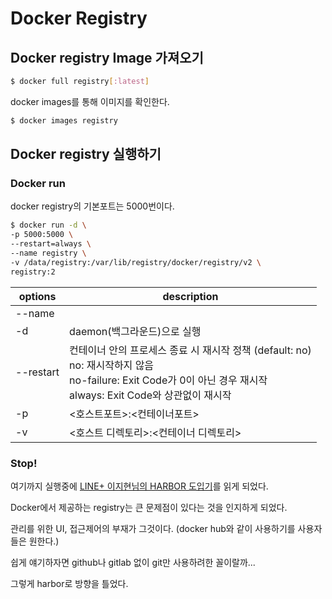# Docker Registry

## Docker registry Image 가져오기

```bash
$ docker full registry[:latest]
```

docker images를 통해 이미지를 확인한다.

```bash
$ docker images registry
```

## Docker registry 실행하기

### Docker run

docker registry의 기본포트는 5000번이다.

```bash
$ docker run -d \
-p 5000:5000 \
--restart=always \
--name registry \
-v /data/registry:/var/lib/registry/docker/registry/v2 \
registry:2
```

| options   | description                                                  |
| --------- | ------------------------------------------------------------ |
| --name    |                                                              |
| -d        | daemon(백그라운드)으로 실행                                  |
| --restart | 컨테이너 안의 프로세스 종료 시 재시작 정책 (default: no)<br />no: 재시작하지 않음<br />no-failure: Exit Code가 0이 아닌 경우 재시작<br />always: Exit Code와 상관없이 재시작 |
| -p        | <호스트포트>:<컨테이너포트>                                  |
| -v        | <호스트 디렉토리>:<컨테이너 디렉토리>                        |

### Stop!

여기까지 실행중에 [LINE+ 이지현님의 HARBOR 도입기](https://engineering.linecorp.com/ko/blog/harbor-for-private-docker-registry/)를 읽게 되었다.

Docker에서 제공하는 registry는 큰 문제점이 있다는 것을 인지하게 되었다.

관리를 위한 UI, 접근제어의 부재가 그것이다. (docker hub와 같이 사용하기를 사용자들은 원한다.)

쉽게 얘기하자면 github나 gitlab 없이 git만 사용하려한 꼴이랄까...

그렇게 harbor로 방향을 틀었다.

